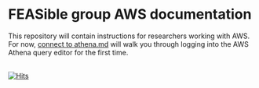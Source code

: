 # FEASible group AWS documentation 
This repository will contain instructions for researchers working with AWS. For now,
[connect to athena.md](connect-to-athena.md) will walk you through logging into
the AWS Athena query editor for the first time.

\
[![Hits](https://hits.seeyoufarm.com/api/count/incr/badge.svg?url=https%3A%2F%2Fgithub.com%2Fwhole-communities-whole-health%2Faws-usage-feasible%2Ftree%2Fmain&count_bg=%235C93CC&title_bg=%23555555&icon=&icon_color=%23E7E7E7&title=hits&edge_flat=false)](https://hits.seeyoufarm.com)
